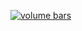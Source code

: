 [![volume bars](https://user-images.githubusercontent.com/949985/83602124-f5961d80-a53f-11ea-8fcf-8cf1c8e9df27.png)](https://webmural.github.io/beabadoobee)
